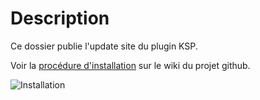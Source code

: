 # Description

Ce dossier publie l'update site du plugin KSP.

Voir la [procédure d'installation](https://github.com/sebez/vertigo-chroma-kspplugin/wiki/Proc%C3%A9dure-d'installation) sur le wiki du projet github.

![Installation](https://github.com/sebez/sebez.github.io/blob/master/release/vertigo-chroma-kspplugin/InstallationAuto.gif)


